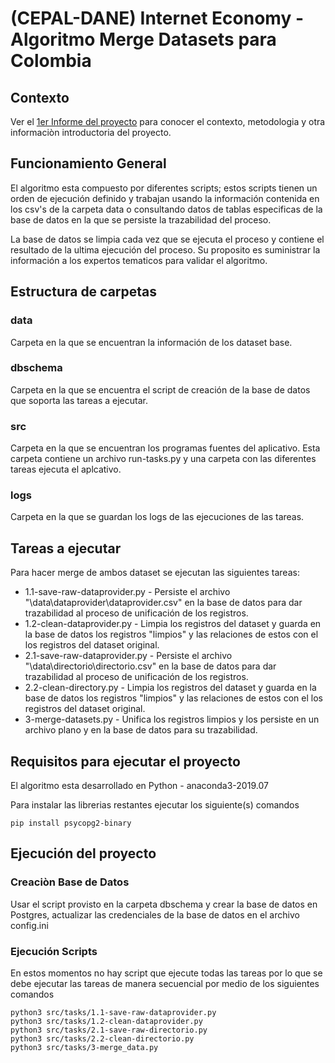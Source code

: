 # (CEPAL-DANE) Internet Economy - Algoritmo Merge Datasets para Colombia

## Contexto

Ver el [1er Informe del proyecto](https://drive.google.com/file/d/15d87DzYCLdhIdmECGaGjo5fv0Q3eQ_No/view?usp=sharing) para conocer el contexto, metodologia y otra informaciòn introductoria del proyecto.

## Funcionamiento General

El algoritmo esta compuesto por diferentes scripts; estos scripts tienen un orden de ejecución definido y trabajan usando la información contenida en los csv's de la carpeta data o consultando datos de tablas especificas de la base de datos en la que se persiste la trazabilidad del proceso.

La base de datos se limpia cada vez que se ejecuta el proceso y contiene el resultado de la ultima ejecución del proceso. Su proposito es suministrar la información a los expertos tematicos para validar el algoritmo.

## Estructura de carpetas

### data

Carpeta en la que se encuentran la información de los dataset base.

### dbschema

Carpeta en la que se encuentra el script de creación de la base de datos que soporta las tareas a ejecutar.

### src

Carpeta en la que se encuentran los programas fuentes del aplicativo. Esta carpeta contiene un archivo run-tasks.py y una carpeta con las diferentes tareas ejecuta el aplcativo.

### logs

Carpeta en la que se guardan los logs de las ejecuciones de las tareas.

## Tareas a ejecutar

Para hacer merge de ambos dataset se ejecutan las siguientes tareas:

* 1.1-save-raw-dataprovider.py - Persiste el archivo "\data\dataprovider\dataprovider.csv" en la base de datos para dar trazabilidad al proceso de unificación de los registros.
* 1.2-clean-dataprovider.py - Limpia los registros del dataset y guarda en la base de datos los registros "limpios" y las relaciones de estos con el los registros del dataset original.
* 2.1-save-raw-dataprovider.py - Persiste el archivo "\data\directorio\directorio.csv" en la base de datos para dar trazabilidad al proceso de unificación de los registros.
* 2.2-clean-directory.py - Limpia los registros del dataset y guarda en la base de datos los registros "limpios" y las relaciones de estos con el los registros del dataset original.
* 3-merge-datasets.py - Unifica los registros limpios y los persiste en un archivo plano y en la base de datos para su trazabilidad. 

 ## Requisitos para ejecutar el proyecto

 El algoritmo esta desarrollado en Python - anaconda3-2019.07
 
 Para instalar las librerias restantes ejecutar los siguiente(s) comandos

```shell 
pip install psycopg2-binary
```

## Ejecución del proyecto

### Creaciòn Base de Datos

Usar el script provisto en la carpeta dbschema y crear la base de datos en Postgres, actualizar las credenciales de la base de datos en el archivo config.ini

### Ejecución Scripts

En estos momentos no hay script que ejecute todas las tareas por lo que se debe ejecutar las tareas de manera secuencial por medio de los siguientes comandos

```shell 
python3 src/tasks/1.1-save-raw-dataprovider.py
python3 src/tasks/1.2-clean-dataprovider.py
python3 src/tasks/2.1-save-raw-directorio.py
python3 src/tasks/2.2-clean-directorio.py
python3 src/tasks/3-merge_data.py
```




